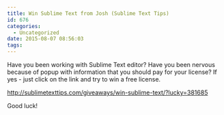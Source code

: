 ```yaml
---
title: Win Sublime Text from Josh (Sublime Text Tips)
id: 676
categories:
  - Uncategorized
date: 2015-08-07 08:56:03
tags:
---
```


Have you been working with Sublime Text editor? Have you been nervous because of popup with information that you should pay for your license? If yes - just click on the link and try to win a free license. 

http://sublimetexttips.com/giveaways/win-sublime-text/?lucky=381685

Good luck!